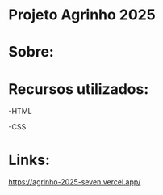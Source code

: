 # Projeto Agrinho 2025
# Sobre: 

# Recursos utilizados:
-HTML

-CSS

# Links: 
https://agrinho-2025-seven.vercel.app/

